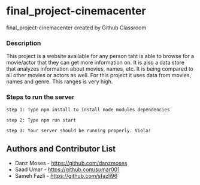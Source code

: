 # final_project-cinemacenter
final_project-cinemacenter created by Github Classroom

### Description 
This project is a website available for any person taht is able to browse for a movie/actor that they can get more information on. It is also a data store that analyzes information about movies, names, etc. It is being compared to all other movies or actors as well. For this project it uses data from movies, names and genre. This ranges is very high. 

### Steps to run the server
`step 1: Type npm install to install node modules dependencies`

`step 2: Type npm run start`

`step 3: Your server should be running properly. Viola!`

## Authors and Contributor List 

* Danz Moses - https://github.com/danzmoses
* Saad Umar - https://github.com/sumar001
* Sameh Fazli - https://github.com/sfazli96
